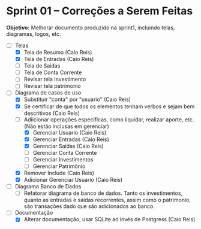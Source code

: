 # Sprint 01 – Correções a Serem Feitas

**Objetivo:** Melhorar documento produzido na sprint1, incluindo telas, diagramas, logos, etc.

- [ ] Telas
	- [x] Tela de Resumo (Caio Reis)
	- [x] Tela de Entradas (Caio Reis)
	- [ ] Tela de Saidas
	- [ ] Tela de Conta Corrente
	- [ ] Revisar tela Investimento
	- [ ] Revisar tela patrimonio
- [ ] Diagrama de casos de uso
	- [x] Substituir "conta" por "usuario" (Caio Reis)
	- [x] Se certificar de que todos os elementos tenham verbos e sejam bem descritivos (Caio Reis)
	- [ ] Adiicionar operações especificas, como liquidar, realizar aporte, etc. (Não estão inclusas em gerenciar)
		- [x] Gerenciar Usuario (Caio Reis)
		- [x] Gerenciar Entradas (Caio Reis)
		- [x] Gerenciar Saídas (Caio Reis)
		- [ ] Gerenciar Conta Corrente
		- [ ] Gerenciar Investimentos
		- [ ] Gerenciar Patrimônio
	- [x] Remover Include (Caio Reis)
	- [x] Adicionar Gerenciar Usuario (Caio Reis)
- [ ] Diagrama Banco de Dados
	- [ ] Refatorar diagrama de banco de dados. Tanto os investimentos, quanto as entradas e saidas recorrentes, assim como o patrimonio, são transações dado que são adicionados ao banco.
- [ ] Documentação
	- [x] Alterar documentação, usar SQLite ao invés de Postgress (Caio Reis)